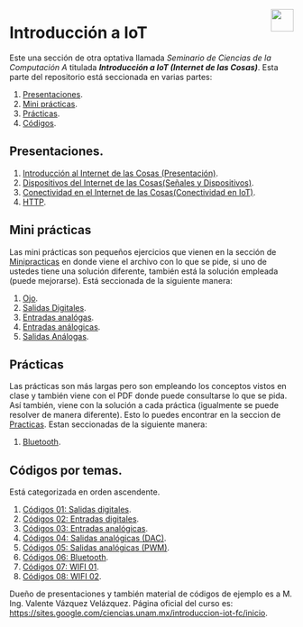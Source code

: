 <p align="right">
    <img src="https://www.actus.today/wp-content/uploads/2020/07/IoT_1@2x.png" width="40px" height="40px" align="right">
</p>

# Introducción a IoT

Este una sección de otra optativa llamada *Seminario de Ciencias de la Computación A* titulada ***Introducción a IoT (Internet de las Cosas)***. Esta parte del repositorio está seccionada en varias partes:

1. [Presentaciones](#presentaciones).
2. [Mini prácticas](#minipracticas).
3. [Prácticas](#prácticas).
4. [Códigos](#códigos-por-temas).

## Presentaciones.
1. [Introducción al Internet de las Cosas (Presentación)](https://prezi.com/view/SuXJykshTpRWr5ztCS1w/).
2. [Dispositivos del Internet de las Cosas(Señales y Dispositivos)](https://prezi.com/view/QR4xJOTalmijU8BeV2Uj/).
3. [Conectividad en el Internet de las Cosas(Conectividad en IoT)](https://prezi.com/view/0xfnZNzdLGLwQBaPnSc2/).
4. [HTTP](https://prezi.com/view/XcevakciDY6aPxQhI0aW/).


## Mini prácticas

Las mini prácticas son pequeños ejercicios que vienen en la sección de [Minipracticas](/Minipracticas/) en donde viene el archivo con lo que se pide, si uno de ustedes tiene una solución diferente, también está la solución empleada (puede mejorarse). Está seccionada de la siguiente manera:

1. [Ojo](/Minipracticas/MiniPractica1/).
2. [Salidas Digitales](/Minipracticas/MiniPractica2/).
3. [Entradas analógas](/Minipracticas/MiniPractica3/).
4. [Entradas análogicas](/Minipracticas/MiniPractica4/).
5. [Salidas Análogas](/Minipracticas/MiniPractica5/).



## Prácticas

Las prácticas son más largas pero son empleando los conceptos vistos en clase y también viene con el PDF donde puede consultarse lo que se pida. Así también, viene con la solución a cada práctica (igualmente se puede resolver de manera diferente). Esto lo puedes encontrar en la seccion de [Practicas](/Practicas/). Estan seccionadas de la siguiente manera:

1. [Bluetooth](/Practicas/Bluethooth/).


## Códigos por temas.
Está categorizada en orden ascendente.

1. [Códigos 01: Salidas digitales](/Codigos/SalidasDigitales/).
2. [Códigos 02: Entradas digitales](/Codigos/EntradasDigitales/).
3. [Códigos 03: Entradas analógicas](/Codigos/EntradasAnalogicas/).
4. [Códigos 04: Salidas analógicas (DAC)](/Codigos/SalidasAnalógicasDAC/).
5. [Códigos 05: Salidas analógicas (PWM)](/Codigos/SalidasSalida(PWM)/).
6. [Códigos 06: Bluetooth](/Codigos/Bluetooth/).
7. [Códigos 07: WIFI 01](/Codigos/Wifi/01/).
8. [Códigos 08: WIFI 02](/Codigos/Wifi/02/).

Dueño de presentaciones y también material de códigos  de ejemplo es a M. Ing. Valente Vázquez Velázquez. Página oficial del curso es: https://sites.google.com/ciencias.unam.mx/introduccion-iot-fc/inicio.
